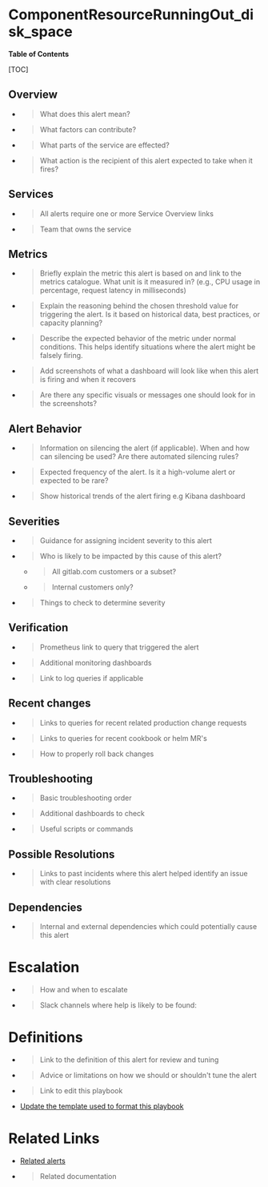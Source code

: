 # ComponentResourceRunningOut_disk_space

**Table of Contents**

[TOC]

## Overview

- > What does this alert mean?
- > What factors can contribute?
- > What parts of the service are effected?
- > What action is the recipient of this alert expected to take when it fires?

## Services

- > All alerts require one or more Service Overview links
- > Team that owns the service

## Metrics

- > Briefly explain the metric this alert is based on and link to the metrics catalogue. What unit is it measured in? (e.g., CPU usage in percentage, request latency in milliseconds)
- > Explain the reasoning behind the chosen threshold value for triggering the alert. Is it based on historical data, best practices, or capacity planning?
- > Describe the expected behavior of the metric under normal conditions. This helps identify situations where the alert might be falsely firing.
- > Add screenshots of what a dashboard will look like when this alert is firing and when it recovers
- > Are there any specific visuals or messages one should look for in the screenshots?

## Alert Behavior

- > Information on silencing the alert (if applicable). When and how can silencing be used? Are there automated silencing rules?
- > Expected frequency of the alert. Is it a high-volume alert or expected to be rare?
- > Show historical trends of the alert firing e.g  Kibana dashboard

## Severities

- > Guidance for assigning incident severity to this alert
- > Who is likely to be impacted by this cause of this alert?
  - > All gitlab.com customers or a subset?
  - > Internal customers only?
- > Things to check to determine severity

## Verification

- > Prometheus link to query that triggered the alert
- > Additional monitoring dashboards
- > Link to log queries if applicable

## Recent changes

- > Links to queries for recent related production change requests
- > Links to queries for recent cookbook or helm MR's
- > How to properly roll back changes

## Troubleshooting

- > Basic troubleshooting order
- > Additional dashboards to check
- > Useful scripts or commands

## Possible Resolutions

- > Links to past incidents where this alert helped identify an issue with clear resolutions

## Dependencies

- > Internal and external dependencies which could potentially cause this alert

# Escalation

- > How and when to escalate
- > Slack channels where help is likely to be found:

# Definitions

- > Link to the definition of this alert for review and tuning
- > Advice or limitations on how we should or shouldn't tune the alert
- > Link to edit this playbook
- [Update the template used to format this playbook](https://gitlab.com/gitlab-com/runbooks/-/edit/master/docs/template-alert-playbook.md?ref_type=heads)

# Related Links

- [Related alerts](./)
- > Related documentation
